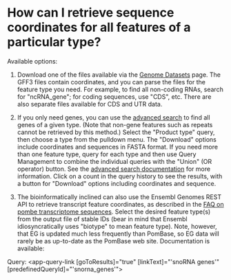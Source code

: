 # How can I retrieve sequence coordinates for all features of a particular type?
<!-- pombase_categories: Finding data -->

Available options:

1.  Download one of the files available via the 
    [Genome Datasets](/downloads/genome-datasets) 
    page. The GFF3 files contain coordinates, and you can parse the
    files for the feature type you need. For example, to find all
    non-coding RNAs, search for "ncRNA\_gene"; for coding sequences,
    use "CDS", etc.  There are also separate files available for CDS
    and UTR data.

2.  If you only need genes, you can use the [advanced search](/query)
    to find all genes of a given type. (Note that non-gene features
    such as repeats cannot be retrieved by this method.) Select the
    "Product type" query, then choose a type from the pulldown
    menu. The "Download" options include coordinates and sequences in
    FASTA format. If you need more than one feature type,
    query for each type and then use Query Management to combine the
    individual queries with the "Union" (OR operator) button. See the 
    [advanced search documentation](/documentation/advanced-search)
    for more information. Click on a count in the query history to see
    the results, with a button for "Download" options including
    coordinates and sequence.

3.  The bioinformatically inclined can also use the Ensembl Genomes REST
    API to retrieve transcript feature coordinates, as described in the
    [FAQ on pombe transcriptome sequences](/faq/s.-pombe-transcriptome-available-fasta-format).
    Select the desired feature type(s) from the output file of stable
    IDs (bear in mind that Ensembl idiosyncratically uses "biotype" to
    mean feature type). Note, however, that EG is updated much less
    frequently than PomBase, so EG data will rarely be as up-to-date
    as the PomBase web site. Documentation is available:


Query: <app-query-link [goToResults]="true" [linkText]="'snoRNA genes'" [predefinedQueryId]="'snorna_genes'">
</app-query-link>
